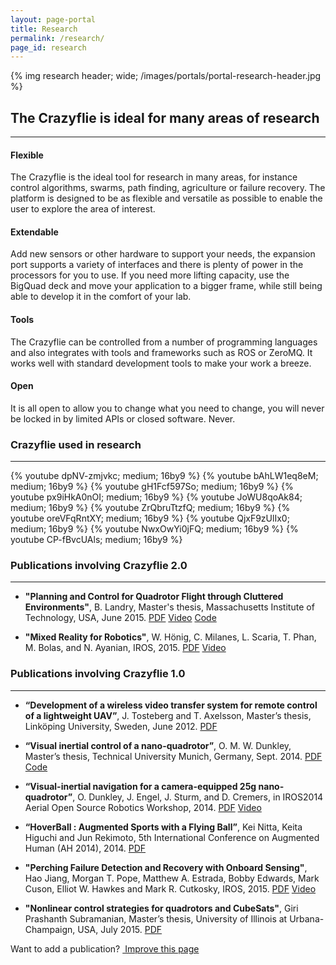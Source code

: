 ```yaml
---
layout: page-portal
title: Research
permalink: /research/
page_id: research
---
```


{% img research header; wide; /images/portals/portal-research-header.jpg %}

## The Crazyflie is ideal for many areas of research
---

#### Flexible

The Crazyflie is the ideal tool for research in many areas, for instance control algorithms,
swarms, path finding, agriculture or failure recovery. The platform is designed to be as
flexible and versatile as possible to enable the user to explore the area of interest. 

#### Extendable

Add new sensors or other hardware to support your needs, the expansion port supports a variety 
of interfaces and there is plenty of power in the processors for you to use. If you need 
more lifting capacity, use the BigQuad deck and move your application to a bigger frame,
while still being able to develop it in the comfort of your lab.

#### Tools

The Crazyflie can be controlled from a number of programming languages and also integrates with 
tools and frameworks such as ROS or ZeroMQ. It works well with standard development tools to make
your work a breeze. 

#### Open

It is all open to allow you to change what you need to change, you will never be locked in
by limited APIs or closed software. Never.

### Crazyflie used in research
---

{% youtube dpNV-zmjvkc; medium; 16by9 %}
{% youtube bAhLW1eq8eM; medium; 16by9 %}
{% youtube gH1Fcf597So; medium; 16by9 %}
{% youtube px9iHkA0nOI; medium; 16by9 %}
{% youtube JoWU8qoAk84; medium; 16by9 %}
{% youtube ZrQbruTtzfQ; medium; 16by9 %}
{% youtube oreVFqRntXY; medium; 16by9 %}
{% youtube QjxF9zUlIx0; medium; 16by9 %}
{% youtube NwxOwYi0jFQ; medium; 16by9 %}
{% youtube CP-fBvcUAls; medium; 16by9 %}


### Publications involving Crazyflie 2.0
---
* **"Planning and Control for Quadrotor Flight through Cluttered Environments"**, B. Landry,  Master's thesis, Massachusetts Institute of Technology, USA, June 2015.
[PDF](http://groups.csail.mit.edu/robotics-center/public_papers/Landry15.pdf) 
[Video](https://www.youtube.com/watch?v=v-s564NoAu0) 
[Code](https://github.com/blandry/crazyflie-tools)

* **"Mixed Reality for Robotics"**, W. Hönig, C. Milanes, L. Scaria, T. Phan, M. Bolas, and N. Ayanian, IROS, 2015.
[PDF](http://www-bcf.usc.edu/~ayanian/files/Ayanian_IROS2015a.pdf) 
[Video](https://www.youtube.com/watch?v=px9iHkA0nOI)


### Publications involving Crazyflie 1.0
---
* **“Development of a wireless video transfer system for remote control of a lightweight UAV”**, J. Tosteberg and T. Axelsson, Master’s thesis, Linköping University, Sweden, June 2012. 
[PDF](http://liu.diva-portal.org/smash/get/diva2:534744/FULLTEXT01.pdf)
  
* **“Visual inertial control of a nano-quadrotor”**, O. M. W. Dunkley, Master’s thesis, Technical University Munich, Germany, Sept. 2014.
[PDF](https://vision.in.tum.de/_media/spezial/bib/dunkley14msc.pdf) 
[Code](https://github.com/omwdunkley/crazyflieROS)
  
* **“Visual-inertial navigation for a camera-equipped 25g nano-quadrotor”**, O. Dunkley, J. Engel, J. Sturm, and D. Cremers,  in IROS2014 Aerial Open Source Robotics Workshop, 2014. 
[PDF](https://vision.in.tum.de/_media/spezial/bib/dunkley14iros.pdf) 
[Video](https://vision.in.tum.de/_media/spezial/bib/dunkley14iros.mp4)

* **“HoverBall : Augmented Sports with a Flying Ball”**, Kei Nitta, Keita Higuchi and Jun Rekimoto, 5th International Conference on Augmented Human (AH 2014), 2014. 
[PDF](https://rekimotolab.files.wordpress.com/2014/02/a13-nitta.pdf)
  
* **"Perching Failure Detection and Recovery with Onboard Sensing"**, Hao Jiang, Morgan T. Pope, Matthew A. Estrada, Bobby Edwards, Mark Cuson, Elliot W. Hawkes and Mark R. Cutkosky, IROS, 2015. 
[PDF](http://bdml.stanford.edu/uploads/Main/PerchingPublications/IROS_2015_Recovery.pdf) 
[Video](https://m.youtube.com/watch?v=xhtbprB5Rqs)

* **"Nonlinear control strategies for quadrotors and CubeSats"**, Giri Prashanth Subramanian, Master’s thesis, University of Illinois at Urbana-Champaign, USA, July 2015.
[PDF](https://www.ideals.illinois.edu/bitstream/handle/2142/88078/SUBRAMANIAN-THESIS-2015.pdf?sequence=1) 

<div class="col-md-12">
  <p class="text-right">Want to add a publication? <a href="https://github.com/bitcraze/bitcraze-website/edit/master/src/{{page.path}}"><i class="fa fa-pencil"></i> &nbsp;Improve this page</a></p>
</div>
